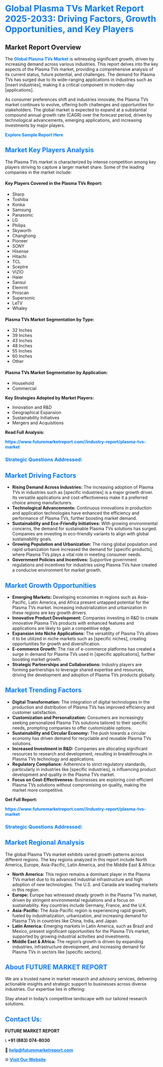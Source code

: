 <h1 style="color: #007BFF;">Global Plasma TVs Market Report 2025-2033: Driving Factors, Growth Opportunities, and Key Players</h1>

<section id="overview">
<h2>Market Report Overview</h2>
<p>The <a href="https://www.futuremarketreport.com//industry-report/plasma-tvs-market" style="color: #007BFF; text-decoration: none;"><strong>Global Plasma TVs Market</strong></a> is witnessing significant growth, driven by increasing demand across various industries. This report delves into the key aspects of the Plasma TVs market, providing a comprehensive analysis of its current status, future potential, and challenges. The demand for Plasma TVs has surged due to its wide-ranging applications in industries such as [insert industries], making it a critical component in modern-day [applications].</p>
<p>As consumer preferences shift and industries innovate, the Plasma TVs market continues to evolve, offering both challenges and opportunities for stakeholders. The global market is expected to expand at a substantial compound annual growth rate (CAGR) over the forecast period, driven by technological advancements, emerging applications, and increasing investments by major players.</p>
</section>

<section id="overview">
<p><a href="https://www.futuremarketreport.com//request-sample/reportId=90377" style="color: #007BFF; text-decoration: none;"><strong>Explore Sample Report Here</strong></a></p>
</section>

<section id="key-players">
<h2 style="color: #007BFF;">Market Key Players Analysis</h2>
<p>The Plasma TVs market is characterized by intense competition among key players striving to capture a larger market share. Some of the leading companies in the market include:</p>
<h4>Key Players Covered in the Plasma TVs Report:</h4>
<ul><li>Sharp</li><li>Toshiba</li><li>Konka</li><li>Samsung</li><li>Panasonic</li><li>LG</li><li>Philips</li><li>Skyworth</li><li>Changhong</li><li>Pioneer</li><li>SONY</li><li>Hisense</li><li>Hitachi</li><li>TCL</li><li>Sceptre</li><li>VIZIO</li><li>Haier</li><li>Sansui</li><li>Elemrnt</li><li>Proscan</li><li>Supersonic</li><li>LeTV</li><li>Whaley</li></ul>
<h4>Plasma TVs Market Segmentation by Type:</h4>
<ul><li>32 Inches</li><li>39 Inches</li><li>43 Inches</li><li>48 Inches</li><li>55 Inches</li><li>60 Inches</li><li>Other</li></ul>

<h4>Plasma TVs Market Segmentation by Application:</h4>
<ul><li>Household</li><li>Commercial</li></ul>
<p><strong>Key Strategies Adopted by Market Players:</strong></p>
<ul>
<li>Innovation and R&D</li>
<li>Geographical Expansion</li>
<li>Sustainability Initiatives</li>
<li>Mergers and Acquisitions</li>
</ul>
</section>

<section>
<p><strong>Read Full Analysis: </strong></p><a href="https://www.futuremarketreport.com//industry-report/plasma-tvs-market" style="color: #007BFF; text-decoration: none;"><strong>https://www.futuremarketreport.com//industry-report/plasma-tvs-market</strong></a>
<h3 style="color: #007BFF;">Strategic Questions Addressed:</h3>
</section>

<section id="driving-factors">
<h2 style="color: #007BFF;">Market Driving Factors</h2>
<ul>
<li><strong>Rising Demand Across Industries:</strong> The increasing adoption of Plasma TVs in industries such as [specific industries] is a major growth driver. Its versatile applications and cost-effectiveness make it a preferred choice among manufacturers.</li>
<li><strong>Technological Advancements:</strong> Continuous innovations in production and application technologies have enhanced the efficiency and performance of Plasma TVs, further boosting market demand.</li>
<li><strong>Sustainability and Eco-Friendly Initiatives:</strong> With growing environmental concerns, the demand for sustainable Plasma TVs solutions has surged. Companies are investing in eco-friendly variants to align with global sustainability goals.</li>
<li><strong>Growing Population and Urbanization:</strong> The rising global population and rapid urbanization have increased the demand for [specific products], where Plasma TVs plays a vital role in meeting consumer needs.</li>
<li><strong>Government Policies and Incentives:</strong> Supportive government regulations and incentives for industries using Plasma TVs have created a conducive environment for market growth.</li>
</ul>
</section>

<section id="growth-opportunities">
<h2 style="color: #007BFF;">Market Growth Opportunities</h2>
<ul>
<li><strong>Emerging Markets:</strong> Developing economies in regions such as Asia-Pacific, Latin America, and Africa present untapped potential for the Plasma TVs market. Increasing industrialization and urbanization in these regions are key growth drivers.</li>
<li><strong>Innovative Product Development:</strong> Companies investing in R&D to create innovative Plasma TVs products with enhanced features and applications are likely to gain a competitive edge.</li>
<li><strong>Expansion into Niche Applications:</strong> The versatility of Plasma TVs allows it to be utilized in niche markets such as [specific niches], creating opportunities for growth and diversification.</li>
<li><strong>E-commerce Growth:</strong> The rise of e-commerce platforms has created a surge in demand for Plasma TVs used in [specific applications], further boosting market growth.</li>
<li><strong>Strategic Partnerships and Collaborations:</strong> Industry players are forming partnerships to leverage shared expertise and resources, driving the development and adoption of Plasma TVs products globally.</li>
</ul>
</section>

<section id="trending-factors">
<h2 style="color: #007BFF;">Market Trending Factors</h2>
<ul>
<li><strong>Digital Transformation:</strong> The integration of digital technologies in the production and distribution of Plasma TVs has improved efficiency and customer satisfaction.</li>
<li><strong>Customization and Personalization:</strong> Consumers are increasingly seeking personalized Plasma TVs solutions tailored to their specific needs, prompting companies to offer customizable options.</li>
<li><strong>Sustainability and Circular Economy:</strong> The push towards a circular economy has driven demand for recyclable and reusable Plasma TVs solutions.</li>
<li><strong>Increased Investment in R&D:</strong> Companies are allocating significant resources to research and development, resulting in breakthroughs in Plasma TVs technology and applications.</li>
<li><strong>Regulatory Compliance:</strong> Adherence to strict regulatory standards, particularly in industries like [specific industries], is influencing product development and quality in the Plasma TVs market.</li>
<li><strong>Focus on Cost-Effectiveness:</strong> Businesses are exploring cost-efficient Plasma TVs solutions without compromising on quality, making the market more competitive.</li>
</ul>
</section>

<section>
<p><strong>Get Full Report: </strong></p><a href="https://www.futuremarketreport.com//industry-report/plasma-tvs-market" style="color: #007BFF; text-decoration: none;"><strong>https://www.futuremarketreport.com//industry-report/plasma-tvs-market</strong></a>
<h3 style="color: #007BFF;">Strategic Questions Addressed:</h3>
</section>


<section id="regional-analysis">
<h2 style="color: #007BFF;">Market Regional Analysis</h2>
<p>The global Plasma TVs market exhibits varied growth patterns across different regions. The key regions analyzed in this report include North America, Europe, Asia-Pacific, Latin America, and the Middle East & Africa:</p>
<ul>
<li><strong>North America:</strong> This region remains a dominant player in the Plasma TVs market due to its advanced industrial infrastructure and high adoption of new technologies. The U.S. and Canada are leading markets in this region.</li>
<li><strong>Europe:</strong> Europe has witnessed steady growth in the Plasma TVs market, driven by stringent environmental regulations and a focus on sustainability. Key countries include Germany, France, and the U.K.</li>
<li><strong>Asia-Pacific:</strong> The Asia-Pacific region is experiencing rapid growth, fueled by industrialization, urbanization, and increasing demand for Plasma TVs in countries like China, India, and Japan.</li>
<li><strong>Latin America:</strong> Emerging markets in Latin America, such as Brazil and Mexico, present significant opportunities for the Plasma TVs market, supported by growing industrial activities and investments.</li>
<li><strong>Middle East & Africa:</strong> The region’s growth is driven by expanding industries, infrastructure development, and increasing demand for Plasma TVs in sectors like [specific sectors].</li>
</ul>
</section>

<footer>
<h2 style="color: #007BFF;">About FUTURE MARKET REPORT</h2>
<p>We are a trusted name in market research and advisory services, delivering actionable insights and strategic support to businesses across diverse industries. Our expertise lies in offering:</p>

<p>Stay ahead in today’s competitive landscape with our tailored research solutions.</p>

<h2 style="color: #007BFF;">Contact Us:</h2>
<p><strong>FUTURE MARKET REPORT</strong></p>
<p>📞 <strong>+91 (883) 074-8030</strong></p>
<p>📧 <strong><a href="mailto:help@futuremarketreport.com" style="color: #007BFF;">help@futuremarketreport.com</a></strong></p>
<p>🌐 <strong><a href="https://www.futuremarketreport.com/" style="color: #007BFF;">Visit Our Website</a></strong></p>
</footer>